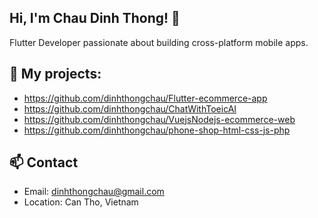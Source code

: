 ## Hi, I'm Chau Dinh Thong! 👋  
Flutter Developer passionate about building cross-platform mobile apps.
## 🌱 My  projects:
- https://github.com/dinhthongchau/Flutter-ecommerce-app
- https://github.com/dinhthongchau/ChatWithToeicAI
- https://github.com/dinhthongchau/VuejsNodejs-ecommerce-web
- https://github.com/dinhthongchau/phone-shop-html-css-js-php

## 📫 Contact  
- Email: dinhthongchau@gmail.com
- Location: Can Tho, Vietnam
<!--
**dinhthongchau/dinhthongchau** is a ✨ _special_ ✨ repository because its `README.md` (this file) appears on your GitHub profile.

Here are some ideas to get you started:

- 🔭 I’m currently working on ...
- 🌱 I’m currently learning ...
- 👯 I’m looking to collaborate on ...
- 🤔 I’m looking for help with ...
- 💬 Ask me about ...
- 📫 How to reach me: ...
- 😄 Pronouns: ...
- ⚡ Fun fact: ...
-->
